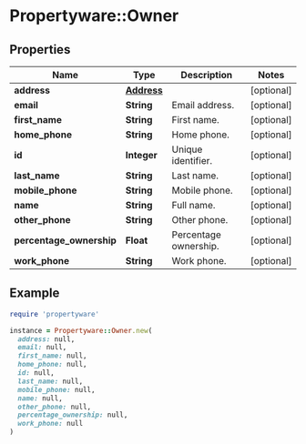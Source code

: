 # Propertyware::Owner

## Properties

| Name | Type | Description | Notes |
| ---- | ---- | ----------- | ----- |
| **address** | [**Address**](Address.md) |  | [optional] |
| **email** | **String** | Email address. | [optional] |
| **first_name** | **String** | First name. | [optional] |
| **home_phone** | **String** | Home phone. | [optional] |
| **id** | **Integer** | Unique identifier. | [optional] |
| **last_name** | **String** | Last name. | [optional] |
| **mobile_phone** | **String** | Mobile phone. | [optional] |
| **name** | **String** | Full name. | [optional] |
| **other_phone** | **String** | Other phone. | [optional] |
| **percentage_ownership** | **Float** | Percentage ownership. | [optional] |
| **work_phone** | **String** | Work phone. | [optional] |

## Example

```ruby
require 'propertyware'

instance = Propertyware::Owner.new(
  address: null,
  email: null,
  first_name: null,
  home_phone: null,
  id: null,
  last_name: null,
  mobile_phone: null,
  name: null,
  other_phone: null,
  percentage_ownership: null,
  work_phone: null
)
```

